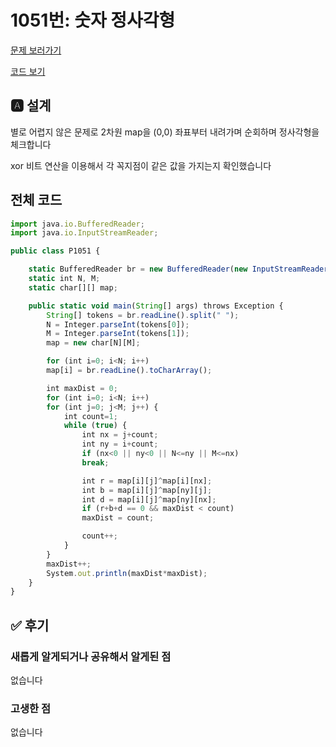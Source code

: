 # 1051번: 숫자 정사각형

[문제 보러가기](https://www.acmicpc.net/problem/1051)

[코드 보기](./P1051.java)

## 🅰 설계

별로 어렵지 않은 문제로 2차원 map을 (0,0) 좌표부터 내려가며 순회하며 정사각형을 체크합니다

xor 비트 연산을 이용해서 각 꼭지점이 같은 값을 가지는지 확인했습니다

## 전체 코드

```jsx
import java.io.BufferedReader;
import java.io.InputStreamReader;

public class P1051 {

    static BufferedReader br = new BufferedReader(new InputStreamReader(System.in));
    static int N, M;
    static char[][] map;

    public static void main(String[] args) throws Exception {
        String[] tokens = br.readLine().split(" ");
        N = Integer.parseInt(tokens[0]);
        M = Integer.parseInt(tokens[1]);
        map = new char[N][M];

        for (int i=0; i<N; i++)
        map[i] = br.readLine().toCharArray();

        int maxDist = 0;
        for (int i=0; i<N; i++)
        for (int j=0; j<M; j++) {
            int count=1;
            while (true) {
                int nx = j+count;
                int ny = i+count;
                if (nx<0 || ny<0 || N<=ny || M<=nx)
                break;

                int r = map[i][j]^map[i][nx];
                int b = map[i][j]^map[ny][j];
                int d = map[i][j]^map[ny][nx];
                if (r+b+d == 0 && maxDist < count)
                maxDist = count;

                count++;
            }
        }
        maxDist++;
        System.out.println(maxDist*maxDist);
    }
}
```

## ✅ 후기

### 새롭게 알게되거나 공유해서 알게된 점

없습니다

### 고생한 점

없습니다
